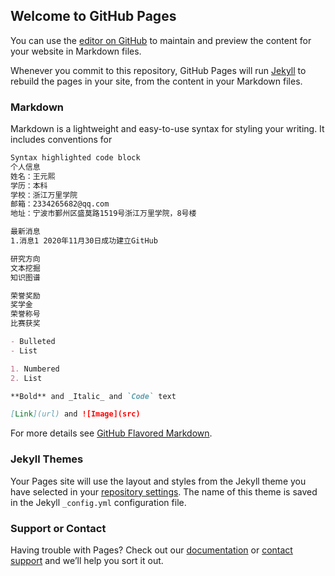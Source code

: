## Welcome to GitHub Pages

You can use the [editor on GitHub](https://github.com/moranwyx/moranwyx.github.com/edit/main/index.md) to maintain and preview the content for your website in Markdown files.

Whenever you commit to this repository, GitHub Pages will run [Jekyll](https://jekyllrb.com/) to rebuild the pages in your site, from the content in your Markdown files.

### Markdown

Markdown is a lightweight and easy-to-use syntax for styling your writing. It includes conventions for

```markdown
Syntax highlighted code block
个人信息
姓名：王元熙
学历：本科
学校：浙江万里学院
邮箱：2334265682@qq.com
地址：宁波市鄞州区盛莫路1519号浙江万里学院，8号楼

最新消息
1.消息1 2020年11月30日成功建立GitHub

研究方向
文本挖掘
知识图谱

荣誉奖励
奖学金
荣誉称号
比赛获奖

- Bulleted
- List

1. Numbered
2. List

**Bold** and _Italic_ and `Code` text

[Link](url) and ![Image](src)
```

For more details see [GitHub Flavored Markdown](https://guides.github.com/features/mastering-markdown/).

### Jekyll Themes

Your Pages site will use the layout and styles from the Jekyll theme you have selected in your [repository settings](https://github.com/moranwyx/moranwyx.github.com/settings). The name of this theme is saved in the Jekyll `_config.yml` configuration file.

### Support or Contact

Having trouble with Pages? Check out our [documentation](https://docs.github.com/categories/github-pages-basics/) or [contact support](https://github.com/contact) and we’ll help you sort it out.

